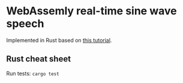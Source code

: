 # WebAssemly real-time sine wave speech

Implemented in Rust based on [this tutorial](https://www.toptal.com/webassembly/webassembly-rust-tutorial-web-audio).

## Rust cheat sheet

Run tests: `cargo test`
